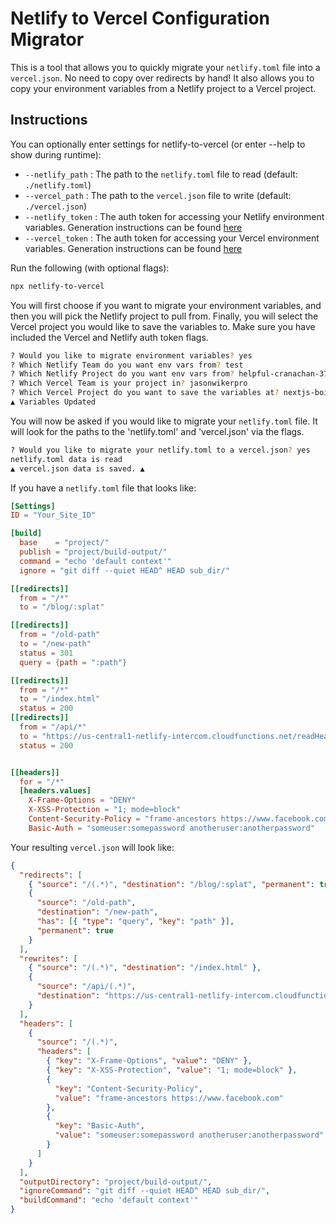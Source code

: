 # Netlify to Vercel Configuration Migrator

This is a tool that allows you to quickly migrate your `netlify.toml` file into a `vercel.json`. No need to copy over redirects by hand! It also allows you to copy your environment variables from a Netlify project to a Vercel project.

## Instructions

You can optionally enter settings for netlify-to-vercel (or enter --help to show during runtime):

- `--netlify_path` : The path to the `netlify.toml` file to read (default: `./netlify.toml`)
- `--vercel_path` : The path to the `vercel.json` file to write (default: `./vercel.json`)
- `--netlify_token` : The auth token for accessing your Netlify environment variables. Generation instructions can be found [here](https://docs.netlify.com/cli/get-started/#obtain-a-token-in-the-netlify-ui) 
- `--vercel_token` :  The auth token for accessing your Vercel environment variables. Generation instructions can be found [here](https://vercel.com/guides/how-do-i-use-a-vercel-api-access-token)

Run the following (with optional flags):

```bash
npx netlify-to-vercel
```

You will first choose if you want to migrate your environment variables, and then you will pick the Netlify project to pull from. Finally, you will select the Vercel project you would like to save the variables to. Make sure you have included the Vercel and Netlify auth token flags.

```bash
? Would you like to migrate environment variables? yes
? Which Netlify Team do you want env vars from? test
? Which Netlify Project do you want env vars from? helpful-cranachan-3774bc - https://github.com/Speediing/simon-game
? Which Vercel Team is your project in? jasonwikerpro
? Which Vercel Project do you want to save the variables at? nextjs-boilerplate
▲ Variables Updated
```

You will now be asked if you would like to migrate your `netlify.toml` file. It will look for the paths to the 'netlify.toml' and 'vercel.json' via the flags.

```bash
? Would you like to migrate your netlify.toml to a vercel.json? yes
netlify.toml data is read
▲ vercel.json data is saved. ▲
```

If you have a `netlify.toml` file that looks like:

```toml
[Settings]
ID = "Your_Site_ID"

[build]
  base    = "project/"
  publish = "project/build-output/"
  command = "echo 'default context'"
  ignore = "git diff --quiet HEAD^ HEAD sub_dir/"

[[redirects]]
  from = "/*"
  to = "/blog/:splat"

[[redirects]]
  from = "/old-path"
  to = "/new-path"
  status = 301
  query = {path = ":path"} 

[[redirects]]
  from = "/*"
  to = "/index.html"
  status = 200
[[redirects]]
  from = "/api/*"
  to = "https://us-central1-netlify-intercom.cloudfunctions.net/readHeaders/:splat"
  status = 200


[[headers]]
  for = "/*" 
  [headers.values]
    X-Frame-Options = "DENY"
    X-XSS-Protection = "1; mode=block"
    Content-Security-Policy = "frame-ancestors https://www.facebook.com"
    Basic-Auth = "someuser:somepassword anotheruser:anotherpassword"
```

Your resulting `vercel.json` will look like:

```json
{
  "redirects": [
    { "source": "/(.*)", "destination": "/blog/:splat", "permanent": true },
    {
      "source": "/old-path",
      "destination": "/new-path",
      "has": [{ "type": "query", "key": "path" }],
      "permanent": true
    }
  ],
  "rewrites": [
    { "source": "/(.*)", "destination": "/index.html" },
    {
      "source": "/api/(.*)",
      "destination": "https://us-central1-netlify-intercom.cloudfunctions.net/readHeaders/:splat"
    }
  ],
  "headers": [
    {
      "source": "/(.*)",
      "headers": [
        { "key": "X-Frame-Options", "value": "DENY" },
        { "key": "X-XSS-Protection", "value": "1; mode=block" },
        {
          "key": "Content-Security-Policy",
          "value": "frame-ancestors https://www.facebook.com"
        },
        {
          "key": "Basic-Auth",
          "value": "someuser:somepassword anotheruser:anotherpassword"
        }
      ]
    }
  ],
  "outputDirectory": "project/build-output/",
  "ignoreCommand": "git diff --quiet HEAD^ HEAD sub_dir/",
  "buildCommand": "echo 'default context'"
}
```
